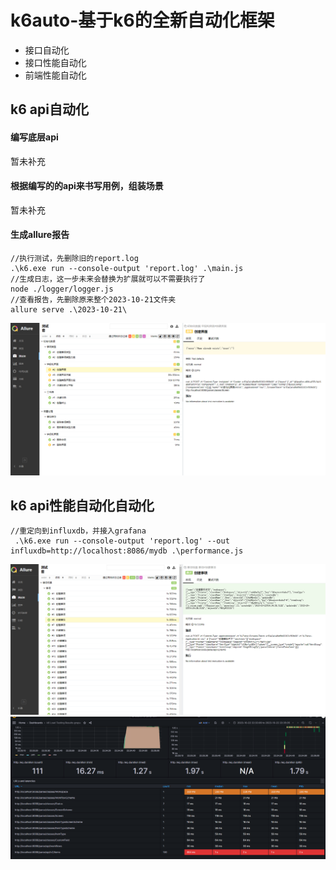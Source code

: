 # k6auto-基于k6的全新自动化框架
- 接口自动化
- 接口性能自动化
- 前端性能自动化


## k6 api自动化
#### 编写底层api
暂未补充
#### 根据编写的的api来书写用例，组装场景
暂未补充
#### 生成allure报告
```
//执行测试，先删除旧的report.log
.\k6.exe run --console-output 'report.log' .\main.js
//生成日志，这一步未来会替换为扩展就可以不需要执行了
node ./logger/logger.js
//查看报告，先删除原来整个2023-10-21文件夹
allure serve .\2023-10-21\  
```

![报告示例](./report/report1.png)



## k6 api性能自动化自动化
```
//重定向到influxdb，并接入grafana
 .\k6.exe run --console-output 'report.log' --out influxdb=http://localhost:8086/mydb .\performance.js
```

![报告示例](./report/report2.png)
![报告示例](./report/report3.png)